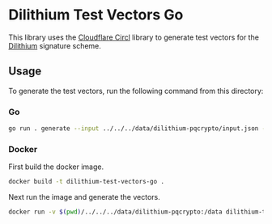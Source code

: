 # Dilithium Test Vectors Go

This library uses the [Cloudflare Circl](https://github.com/cloudflare/circl) library to generate test vectors
for the [Dilithium](https://pq-crystals.org/dilithium/) signature scheme.

## Usage

To generate the test vectors, run the following command from this directory:

### Go

```bash
go run . generate --input ../../../data/dilithium-pqcrypto/input.json --output ../../../data/dilithium-pqcrypto/out.json
```

### Docker

First build the docker image.

```bash
docker build -t dilithium-test-vectors-go .
````
Next run the image and generate the vectors.

```bash
docker run -v $(pwd)/../../../data/dilithium-pqcrypto:/data dilithium-test-vectors-go ./dilithium generate --input /data/input.json --output /data/out.json
```

